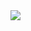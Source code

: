 <img src="https://capsule-render.vercel.app/api?type=waving&color=0ff&height=300&section=header&text=Welcome!!&fontSize=90&fontColor=ffffff&animation=fadeIn&fontAlignY=40&desc=This%20is%20Hwanseung%20github%20&descAlignY=70&descAlign=50&descSize=25&bgColor=000000" />


<!--
**Hwanseung2222/Hwanseung2222** is a ✨ _special_ ✨ repository because its `README.md` (this file) appears on your GitHub profile.

Here are some ideas to get you started:

- 🔭 I’m currently working on ...
- 🌱 I’m currently learning ...
- 👯 I’m looking to collaborate on ...
- 🤔 I’m looking for help with ...
- 💬 Ask me about ...
- 📫 How to reach me: ...
- 😄 Pronouns: ...
- ⚡ Fun fact: ...
-->

